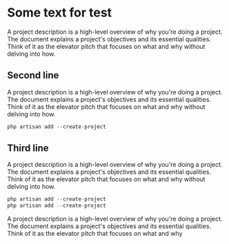 Some text for test
==================

A project description is a high-level overview of why you're doing a project. The document explains a project's objectives and its essential qualities. Think of it as the elevator pitch that focuses on what and why without delving into how.

Second line
------------

A project description is a high-level overview of why you're doing a project. The document explains a project's objectives and its essential qualities. Think of it as the elevator pitch that focuses on what and why without delving into how.

```php
php artisan add --create-project
```

Third line
-----------

A project description is a high-level overview of why you're doing a project. The document explains a project's objectives and its essential qualities. Think of it as the elevator pitch that focuses on what and why without delving into how.

```php 
php artisan add --create-project
php artisan add --create-project 
```


A project description is a high-level overview of why you're doing a project. The document explains a project's objectives and its essential qualities. Think of it as the elevator pitch that focuses on what and why 